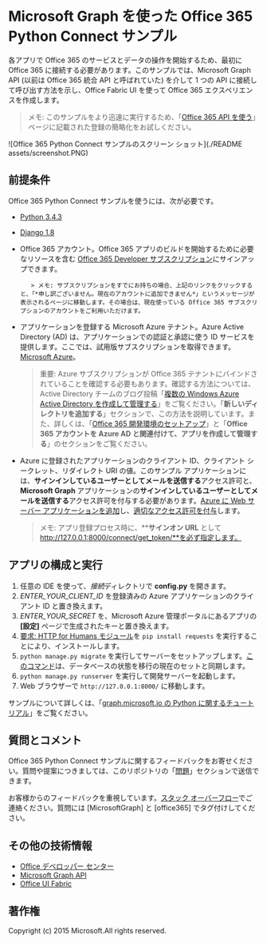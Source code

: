 # Microsoft Graph を使った Office 365 Python Connect サンプル

各アプリで Office 365 のサービスとデータの操作を開始するため、最初に Office 365 に接続する必要があります。このサンプルでは、Microsoft Graph API (以前は Office 365 統合 API と呼ばれていた) を介して 1 つの API に接続して呼び出す方法を示し、Office Fabric UI を使って Office 365 エクスペリエンスを作成します。

> メモ: このサンプルをより迅速に実行するため、「[Office 365 API を使う](http://dev.office.com/getting-started/office365apis?platform=option-python#setup)」ページに記載された登録の簡略化をお試しください。

![Office 365 Python Connect サンプルのスクリーン ショット](./README assets/screenshot.PNG)

## 前提条件

Office 365 Python Connect サンプルを使うには、次が必要です。
* [Python 3.4.3](https://www.python.org/downloads/) 
* [Django 1.8](https://docs.djangoproject.com/en/1.8/intro/install/) 
* Office 365 アカウント。Office 365 アプリのビルドを開始するために必要なリソースを含む [Office 365 Developer サブスクリプション](https://portal.office.com/Signup/Signup.aspx?OfferId=6881A1CB-F4EB-4db3-9F18-388898DAF510&DL=DEVELOPERPACK&ali=1#0)にサインアップできます。

         > メモ: サブスクリプションをすでにお持ちの場合、上記のリンクをクリックすると、「*申し訳ございません。現在のアカウントに追加できません*」というメッセージが表示されるページに移動します。その場合は、現在使っている Office 365 サブスクリプションのアカウントをご利用いただけます。
* アプリケーションを登録する Microsoft Azure テナント。Azure Active Directory (AD) は、アプリケーションでの認証と承認に使う ID サービスを提供します。ここでは、試用版サブスクリプションを取得できます。 [Microsoft Azure](https://account.windowsazure.com/SignUp)。

    > 重要: Azure サブスクリプションが Office 365 テナントにバインドされていることを確認する必要もあります。確認する方法については、Active Directory チームのブログ投稿「[複数の Windows Azure Active Directory を作成して管理する](http://blogs.technet.com/b/ad/archive/2013/11/08/creating-and-managing-multiple-windows-azure-active-directories.aspx)」をご覧ください。「**新しいディレクトリを追加する**」セクションで、この方法を説明しています。また、詳しくは、「[Office 365 開発環境のセットアップ](https://msdn.microsoft.com/office/office365/howto/setup-development-environment#bk_CreateAzureSubscription)」と「**Office 365 アカウントを Azure AD と関連付けて、アプリを作成して管理する**」のセクションをご覧ください。
* Azure に登録されたアプリケーションのクライアント ID、クライアント シークレット、リダイレクト URI の値。このサンプル アプリケーションには、**サインインしているユーザーとしてメールを送信する**アクセス許可と、**Microsoft Graph** アプリケーションの**サインインしているユーザーとしてメールを送信する**アクセス許可を付与する必要があります。[Azure に Web サーバー アプリケーションを追加](https://msdn.microsoft.com/office/office365/HowTo/add-common-consent-manually#bk_RegisterServerApp)し、[適切なアクセス許可を付与](https://github.com/OfficeDev/O365-Python-Microsoft-Graph-Connect/wiki/Grant-permissions-to-the-Connect-application-in-Azure)します。

     > メモ: アプリ登録プロセス時に、****サインオン URL** として http://127.0.0.1:8000/connect/get_token/**を必ず指定します。

## アプリの構成と実行

1. 任意の IDE を使って、*接続*ディレクトリで **config.py** を開きます。
2. *ENTER_YOUR_CLIENT_ID* を登録済みの Azure アプリケーションのクライアント ID と置き換えます。
3. *ENTER_YOUR_SECRET* を、Microsoft Azure 管理ポータルにあるアプリの **[設定]** ページで生成されたキーと置き換えます。
4. [要求: HTTP for Humans モジュール](http://docs.python-requests.org/en/latest/)を ```pip install requests``` を実行することにより、インストールします。
5. ```python manage.py migrate``` を実行してサーバーをセットアップします。[このコマンド](https://docs.djangoproject.com/en/1.8/ref/django-admin/#django-admin-migrate)は、データベースの状態を移行の現在のセットと同期します。
6. ```python manage.py runserver``` を実行して開発サーバーを起動します。
7. Web ブラウザーで ```http://127.0.0.1:8000/``` に移動します。

サンプルについて詳しくは、「[graph.microsoft.io の Python に関するチュートリアル](http://graph.microsoft.io/docs/platform/python)」をご覧ください。

## 質問とコメント

Office 365 Python Connect サンプルに関するフィードバックをお寄せください。質問や提案につきましては、このリポジトリの「[問題](https://github.com/OfficeDev/O365-Python-Microsoft-Graph-Connect/issues)」セクションで送信できます。

お客様からのフィードバックを重視しています。[スタック オーバーフロー](http://stackoverflow.com/questions/tagged/office365+or+microsoftgraph)でご連絡ください。質問には [MicrosoftGraph] と [office365] でタグ付けしてください。
  
## その他の技術情報

* [Office デベロッパー センター](http://dev.office.com/)
* [Microsoft Graph API](http://graph.microsoft.io)
* [Office UI Fabric](http://dev.office.com/fabric)

## 著作権
Copyright (c) 2015 Microsoft.All rights reserved.
